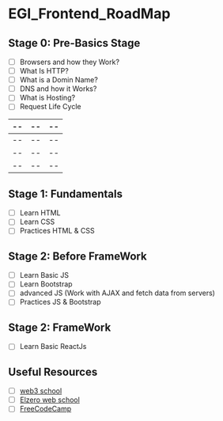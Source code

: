 # EGI_Frontend_RoadMap

## Stage 0: Pre-Basics Stage
- [ ] Browsers and how they Work? 
- [ ] What Is HTTP?
- [ ] What is a Domin Name? 
- [ ] DNS and how it Works?
- [ ] What is Hosting?
- [ ] Request Life Cycle

| -- | -- | -- |
| ----------- | ----------- | ----------- |
| -- | -- | -- |
| -- | -- | -- |
| -- | -- | -- |


## Stage 1: Fundamentals
- [ ] Learn HTML
- [ ] Learn CSS
- [ ] Practices HTML & CSS

## Stage 2: Before FrameWork
- [ ] Learn Basic JS
- [ ] Learn Bootstrap
- [ ] advanced JS (Work with AJAX and fetch data from servers)
- [ ] Practices JS & Bootstrap

## Stage 2: FrameWork
- [ ] Learn Basic ReactJs

## Useful Resources
- [ ] [web3 school](https://www.w3schools.com/)
- [ ] [Elzero web school](https://www.youtube.com/@ElzeroWebSchool)
- [ ] [FreeCodeCamp](https://www.freecodecamp.org/)

